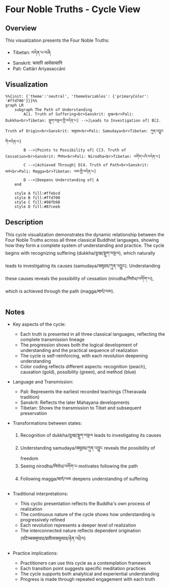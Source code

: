 # Four Noble Truths - Cycle View

## Overview
This visualization presents the Four Noble Truths:
- Tibetan: བདེན་པ་བཞི
- Sanskrit: चत्वारि आर्यसत्यानि
- Pali: Cattāri Ariyasaccāni

## Visualization
```mermaid
%%{init: {'theme':'neutral', 'themeVariables': {'primaryColor': '#ffd700'}}}%%
graph LR
    subgraph The Path of Understanding
        A[1. Truth of Suffering<br>Sanskrit: दुःख<br>Pali: Dukkha<br>Tibetan: སྡུག་བསྔལ་གྱི་བདེན་པ] -->|Leads to Investigation of| B[2. Truth of Origin<br>Sanskrit: समुदय<br>Pali: Samudaya<br>Tibetan: ཀུན་འབྱུང་གི་བདེན་པ]
        B -->|Points to Possibility of| C[3. Truth of Cessation<br>Sanskrit: निरोध<br>Pali: Nirodha<br>Tibetan: འགོག་པའི་བདེན་པ]
        C -->|Achieved Through| D[4. Truth of Path<br>Sanskrit: मार्ग<br>Pali: Magga<br>Tibetan: ལམ་གྱི་བདེན་པ]
        D -->|Deepens Understanding of| A
    end
    
    style A fill:#ffebcd
    style B fill:#ffd700
    style C fill:#98fb98
    style D fill:#87ceeb
```

## Description
This cycle visualization demonstrates the dynamic relationship between the Four Noble Truths across all three classical Buddhist languages, showing how they form a complete system of understanding and practice. The cycle begins with recognizing suffering (dukkha/दुःख/སྡུག་བསྔལ), which naturally leads to investigating its causes (samudaya/समुदय/ཀུན་འབྱུང). Understanding these causes reveals the possibility of cessation (nirodha/निरोध/འགོག་པ), which is achieved through the path (magga/मार्ग/ལམ).

## Notes
- Key aspects of the cycle:
  - Each truth is presented in all three classical languages, reflecting the complete transmission lineage
  - The progression shows both the logical development of understanding and the practical sequence of realization
  - The cycle is self-reinforcing, with each revolution deepening understanding
  - Color coding reflects different aspects: recognition (peach), causation (gold), possibility (green), and method (blue)

- Language and Transmission:
  - Pali: Represents the earliest recorded teachings (Theravada tradition)
  - Sanskrit: Reflects the later Mahayana developments
  - Tibetan: Shows the transmission to Tibet and subsequent preservation

- Transformations between states:
  1. Recognition of dukkha/दुःख/སྡུག་བསྔལ leads to investigating its causes
  2. Understanding samudaya/समुदय/ཀུན་འབྱུང reveals the possibility of freedom
  3. Seeing nirodha/निरोध/འགོག་པ motivates following the path
  4. Following magga/मार्ग/ལམ deepens understanding of suffering

- Traditional interpretations:
  - This cyclic presentation reflects the Buddha's own process of realization
  - The continuous nature of the cycle shows how understanding is progressively refined
  - Each revolution represents a deeper level of realization
  - The interconnected nature reflects dependent origination (पटिच्चसमुप्पाद/प्रतीत्यसमुत्पाद/རྟེན་འབྲེལ)

- Practice implications:
  - Practitioners can use this cycle as a contemplation framework
  - Each transition point suggests specific meditation practices
  - The cycle supports both analytical and experiential understanding
  - Progress is made through repeated engagement with each truth